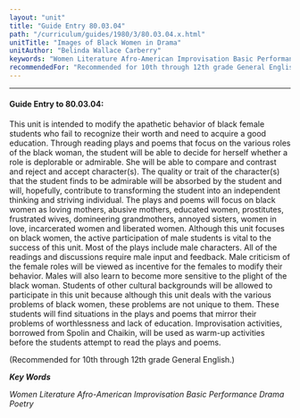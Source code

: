 ```yaml
---
layout: "unit"
title: "Guide Entry 80.03.04"
path: "/curriculum/guides/1980/3/80.03.04.x.html"
unitTitle: "Images of Black Women in Drama"
unitAuthor: "Belinda Wallace Carberry"
keywords: "Women Literature Afro-American Improvisation Basic Performance Drama Poetry"
recommendedFor: "Recommended for 10th through 12th grade General English."
---
```

<body>
<hr/>
<h4>
Guide Entry to 80.03.04:
</h4>
This unit is intended to modify the apathetic behavior of black female students who fail to recognize their worth and need to acquire a good education.  Through reading plays and poems that focus on the various roles of the black woman, the student will be able to decide for herself whether a role is deplorable or admirable.  She will be able to compare and contrast and reject and accept character(s).  The quality or trait of the character(s) that the student finds to be admirable will be absorbed by the student and will, hopefully, contribute to transforming the student into an independent thinking and striving individual.  The plays and poems will focus on black women as loving mothers, abusive mothers, educated women, prostitutes, frustrated wives, domineering grandmothers, annoyed sisters, women in love, incarcerated women and liberated women.  Although this unit focuses on black women, the active participation of male students is vital to the success of this unit.  Most of the plays include male characters.  All of the readings and discussions require male input and feedback.  Male criticism of the female roles will be viewed as incentive for the females to modify their behavior.  Males will also learn to become more sensitive to the plight of the black woman. Students of other cultural backgrounds will be allowed to participate in this unit because although this unit deals with the various problems of black women, these problems are not unique to them.  These students will find situations in the plays and poems that mirror their problems of worthlessness and lack of education.  Improvisation activities, borrowed from Spolin and Chaikin, will be used as warm-up activities before the students attempt to read the plays and poems.
<p>
(Recommended for 10th through 12th grade General English.)
</p>
<p>
<b>
<i>
Key Words
</i>
</b>
<br/>
</p>
<p>
<i>
Women Literature Afro-American Improvisation Basic Performance Drama Poetry
</i>
</p>
</body>